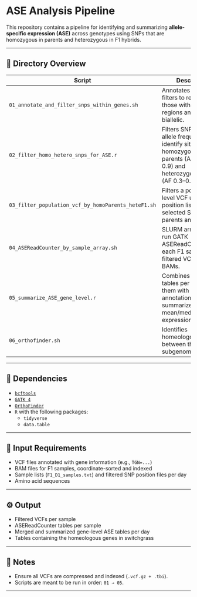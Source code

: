 # ASE Analysis Pipeline

This repository contains a pipeline for identifying and summarizing **allele-specific expression (ASE)** across genotypes using SNPs that are homozygous in parents and heterozygous in F1 hybrids.

---

## 📁 Directory Overview

| Script | Description |
|--------|-------------|
| `01_annotate_and_filter_snps_within_genes.sh` | Annotates SNPs and filters to retain only those within gene regions and that are biallelic. |
| `02_filter_homo_hetero_snps_for_ASE.r` | Filters SNPs based on allele frequency to identify sites that are homozygous in parents (AF < 0.1 or > 0.9) and heterozygous in F1 (AF 0.3–0.7). |
| `03_filter_population_vcf_by_homoParents_heteF1.sh` | Filters a population-level VCF using position lists of selected SNPs from parents and F1. |
| `04_ASEReadCounter_by_sample_array.sh` | SLURM array script to run GATK ASEReadCounter on each F1 sample using filtered VCFs and BAMs. |
| `05_summarize_ASE_gene_level.r` | Combines ASE count tables per day, joins them with gene annotations, and summarizes mean/median/sd/snps expression per gene. |
| `06_orthofinder.sh` | Identifies homeologous genes between the N and K subgenomes. |

---

## 🧪 Dependencies

- [`bcftools`](http://samtools.github.io/bcftools/)
- [`GATK 4`](https://gatk.broadinstitute.org/)
- [`OrthoFinder`](https://davidemms.github.io/)
- `R` with the following packages:
  - `tidyverse`
  - `data.table`

---

## 🧬 Input Requirements

- VCF files annotated with gene information (e.g., `TGN=...`)
- BAM files for F1 samples, coordinate-sorted and indexed
- Sample lists (`F1_D1_samples.txt`) and filtered SNP position files per day
- Amino acid sequences 

---

## ⚙️ Output

- Filtered VCFs per sample
- ASEReadCounter tables per sample
- Merged and summarized gene-level ASE tables per day
- Tables containing the homeologous genes in switchgrass

---

## 📌 Notes

- Ensure all VCFs are compressed and indexed (`.vcf.gz + .tbi`).
- Scripts are meant to be run in order: `01 → 05`.

---

